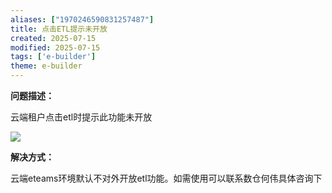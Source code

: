 ```yaml
---
aliases: ["1970246590831257487"]
title: 点击ETL提示未开放
created: 2025-07-15
modified: 2025-07-15
tags: ['e-builder']
theme: e-builder
---
```


**问题描述：**

云端租户点击etl时提示此功能未开放

![](31ffe2fe17e38a2fa470f40261c52008.jpg)

**解决方式：**

云端eteams环境默认不对外开放etl功能。如需使用可以联系数仓何伟具体咨询下